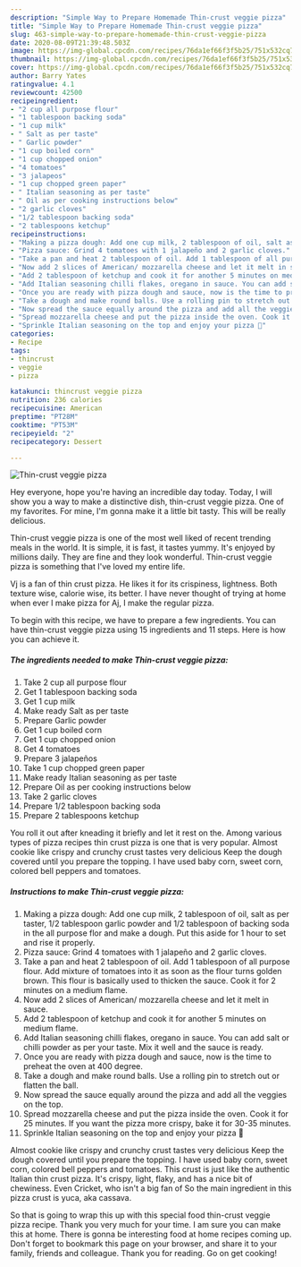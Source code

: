 ```yaml
---
description: "Simple Way to Prepare Homemade Thin-crust veggie pizza"
title: "Simple Way to Prepare Homemade Thin-crust veggie pizza"
slug: 463-simple-way-to-prepare-homemade-thin-crust-veggie-pizza
date: 2020-08-09T21:39:48.503Z
image: https://img-global.cpcdn.com/recipes/76da1ef66f3f5b25/751x532cq70/thin-crust-veggie-pizza-recipe-main-photo.jpg
thumbnail: https://img-global.cpcdn.com/recipes/76da1ef66f3f5b25/751x532cq70/thin-crust-veggie-pizza-recipe-main-photo.jpg
cover: https://img-global.cpcdn.com/recipes/76da1ef66f3f5b25/751x532cq70/thin-crust-veggie-pizza-recipe-main-photo.jpg
author: Barry Yates
ratingvalue: 4.1
reviewcount: 42500
recipeingredient:
- "2 cup all purpose flour"
- "1 tablespoon backing soda"
- "1 cup milk"
- " Salt as per taste"
- " Garlic powder"
- "1 cup boiled corn"
- "1 cup chopped onion"
- "4 tomatoes"
- "3 jalapeos"
- "1 cup chopped green paper"
- " Italian seasoning as per taste"
- " Oil as per cooking instructions below"
- "2 garlic cloves"
- "1/2 tablespoon backing soda"
- "2 tablespoons ketchup"
recipeinstructions:
- "Making a pizza dough: Add one cup milk, 2 tablespoon of oil, salt as per taster, 1/2 tablespoon garlic powder and 1/2 tablespoon of backing soda in the all purpose flor and make a dough. Put this aside for 1 hour to set and rise it properly."
- "Pizza sauce: Grind 4 tomatoes with 1 jalapeño and 2 garlic cloves."
- "Take a pan and heat 2 tablespoon of oil. Add 1 tablespoon of all purpose flour. Add mixture of tomatoes into it as soon as the flour turns golden brown. This flour is basically used to thicken the sauce. Cook it for 2 minutes on a medium flame."
- "Now add 2 slices of American/ mozzarella cheese and let it melt in sauce."
- "Add 2 tablespoon of ketchup and cook it for another 5 minutes on medium flame."
- "Add Italian seasoning chilli flakes, oregano in sauce. You can add salt or chilli powder as per your taste. Mix it well and the sauce is ready."
- "Once you are ready with pizza dough and sauce, now is the time to preheat the oven at 400 degree."
- "Take a dough and make round balls. Use a rolling pin to stretch out or flatten the ball."
- "Now spread the sauce equally around the pizza and add all the veggies on the top."
- "Spread mozzarella cheese and put the pizza inside the oven. Cook it for 25 minutes. If you want the pizza more crispy, bake it for 30-35 minutes."
- "Sprinkle Italian seasoning on the top and enjoy your pizza 🙂"
categories:
- Recipe
tags:
- thincrust
- veggie
- pizza

katakunci: thincrust veggie pizza 
nutrition: 236 calories
recipecuisine: American
preptime: "PT28M"
cooktime: "PT53M"
recipeyield: "2"
recipecategory: Dessert

---
```



![Thin-crust veggie pizza](https://img-global.cpcdn.com/recipes/76da1ef66f3f5b25/751x532cq70/thin-crust-veggie-pizza-recipe-main-photo.jpg)

Hey everyone, hope you're having an incredible day today. Today, I will show you a way to make a distinctive dish, thin-crust veggie pizza. One of my favorites. For mine, I'm gonna make it a little bit tasty. This will be really delicious.

Thin-crust veggie pizza is one of the most well liked of recent trending meals in the world. It is simple, it is fast, it tastes yummy. It's enjoyed by millions daily. They are fine and they look wonderful. Thin-crust veggie pizza is something that I've loved my entire life.

Vj is a fan of thin crust pizza. He likes it for its crispiness, lightness. Both texture wise, calorie wise, its better. I have never thought of trying at home when ever I make pizza for Aj, I make the regular pizza.


To begin with this recipe, we have to prepare a few ingredients. You can have thin-crust veggie pizza using 15 ingredients and 11 steps. Here is how you can achieve it.

<!--inarticleads1-->

##### The ingredients needed to make Thin-crust veggie pizza:

1. Take 2 cup all purpose flour
1. Get 1 tablespoon backing soda
1. Get 1 cup milk
1. Make ready  Salt as per taste
1. Prepare  Garlic powder
1. Get 1 cup boiled corn
1. Get 1 cup chopped onion
1. Get 4 tomatoes
1. Prepare 3 jalapeños
1. Take 1 cup chopped green paper
1. Make ready  Italian seasoning as per taste
1. Prepare  Oil as per cooking instructions below
1. Take 2 garlic cloves
1. Prepare 1/2 tablespoon backing soda
1. Prepare 2 tablespoons ketchup


You roll it out after kneading it briefly and let it rest on the. Among various types of pizza recipes thin crust pizza is one that is very popular. Almost cookie like crispy and crunchy crust tastes very delicious Keep the dough covered until you prepare the topping. I have used baby corn, sweet corn, colored bell peppers and tomatoes. 

<!--inarticleads2-->

##### Instructions to make Thin-crust veggie pizza:

1. Making a pizza dough: Add one cup milk, 2 tablespoon of oil, salt as per taster, 1/2 tablespoon garlic powder and 1/2 tablespoon of backing soda in the all purpose flor and make a dough. Put this aside for 1 hour to set and rise it properly.
1. Pizza sauce: Grind 4 tomatoes with 1 jalapeño and 2 garlic cloves.
1. Take a pan and heat 2 tablespoon of oil. Add 1 tablespoon of all purpose flour. Add mixture of tomatoes into it as soon as the flour turns golden brown. This flour is basically used to thicken the sauce. Cook it for 2 minutes on a medium flame.
1. Now add 2 slices of American/ mozzarella cheese and let it melt in sauce.
1. Add 2 tablespoon of ketchup and cook it for another 5 minutes on medium flame.
1. Add Italian seasoning chilli flakes, oregano in sauce. You can add salt or chilli powder as per your taste. Mix it well and the sauce is ready.
1. Once you are ready with pizza dough and sauce, now is the time to preheat the oven at 400 degree.
1. Take a dough and make round balls. Use a rolling pin to stretch out or flatten the ball.
1. Now spread the sauce equally around the pizza and add all the veggies on the top.
1. Spread mozzarella cheese and put the pizza inside the oven. Cook it for 25 minutes. If you want the pizza more crispy, bake it for 30-35 minutes.
1. Sprinkle Italian seasoning on the top and enjoy your pizza 🙂


Almost cookie like crispy and crunchy crust tastes very delicious Keep the dough covered until you prepare the topping. I have used baby corn, sweet corn, colored bell peppers and tomatoes. This crust is just like the authentic Italian thin crust pizza. It&#39;s crispy, light, flaky, and has a nice bit of chewiness. Even Cricket, who isn&#39;t a big fan of So the main ingredient in this pizza crust is yuca, aka cassava. 

So that is going to wrap this up with this special food thin-crust veggie pizza recipe. Thank you very much for your time. I am sure you can make this at home. There is gonna be interesting food at home recipes coming up. Don't forget to bookmark this page on your browser, and share it to your family, friends and colleague. Thank you for reading. Go on get cooking!
